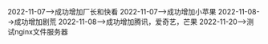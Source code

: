 2022-11-07-->成功增加厂长和快看
2022-11-07-->成功增加小苹果
2022-11-08-->成功增加剧荒
2022-11-08-->成功增加腾讯，爱奇艺，芒果
2022-11-20-->测试nginx文件服务器 

